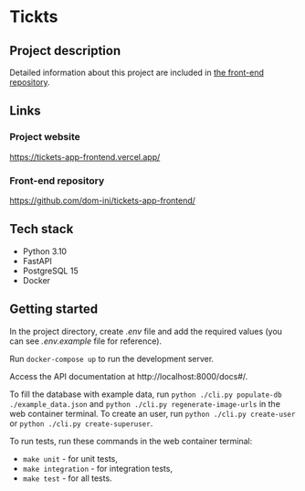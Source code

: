 # Tickts
## Project description

Detailed information about this project are included in [the front-end repository](https://github.com/dom-ini/tickets-app-frontend/).

## Links
### Project website
https://tickets-app-frontend.vercel.app/

### Front-end repository
https://github.com/dom-ini/tickets-app-frontend/

## Tech stack
- Python 3.10
- FastAPI
- PostgreSQL 15
- Docker

## Getting started
In the project directory, create *.env* file and add the required values (you can see *.env.example* file for reference).

Run `docker-compose up` to run the development server.

Access the API documentation at http://localhost:8000/docs#/.

To fill the database with example data, run `python ./cli.py populate-db ./example_data.json` and `python ./cli.py regenerate-image-urls` in the web container terminal.
To create an user, run `python ./cli.py create-user` or `python ./cli.py create-superuser`.

To run tests, run these commands in the web container terminal:
- `make unit` - for unit tests,
- `make integration` - for integration tests,
- `make test` - for all tests.
